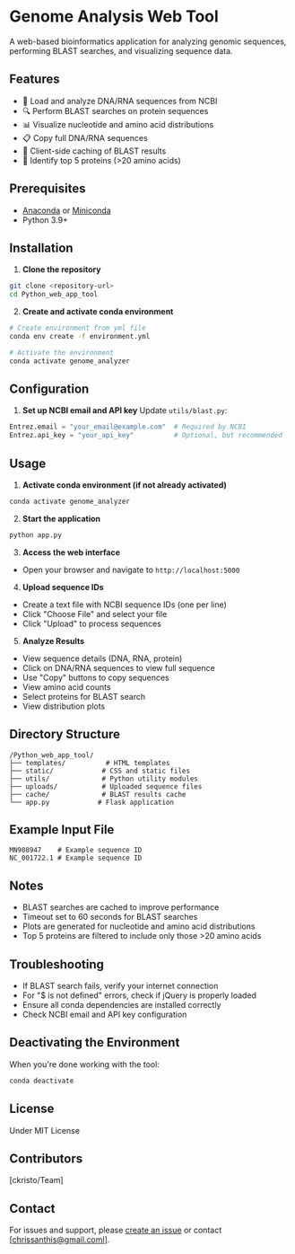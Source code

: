 # Genome Analysis Web Tool

A web-based bioinformatics application for analyzing genomic sequences, performing BLAST searches, and visualizing sequence data.

## Features

- 🧬 Load and analyze DNA/RNA sequences from NCBI
- 🔍 Perform BLAST searches on protein sequences
- 📊 Visualize nucleotide and amino acid distributions
- 📋 Copy full DNA/RNA sequences
- 💾 Client-side caching of BLAST results
- 🎯 Identify top 5 proteins (>20 amino acids)

## Prerequisites

- [Anaconda](https://www.anaconda.com/download) or [Miniconda](https://docs.conda.io/en/latest/miniconda.html)
- Python 3.9+

## Installation

1. **Clone the repository**
```bash
git clone <repository-url>
cd Python_web_app_tool
```

2. **Create and activate conda environment**
```bash
# Create environment from yml file
conda env create -f environment.yml

# Activate the environment
conda activate genome_analyzer
```

## Configuration

1. **Set up NCBI email and API key**
Update `utils/blast.py`:
```python
Entrez.email = "your_email@example.com"  # Required by NCBI
Entrez.api_key = "your_api_key"          # Optional, but recommended
```

## Usage

1. **Activate conda environment (if not already activated)**
```bash
conda activate genome_analyzer
```

2. **Start the application**
```bash
python app.py
```

3. **Access the web interface**
- Open your browser and navigate to `http://localhost:5000`

4. **Upload sequence IDs**
- Create a text file with NCBI sequence IDs (one per line)
- Click "Choose File" and select your file
- Click "Upload" to process sequences

5. **Analyze Results**
- View sequence details (DNA, RNA, protein)
- Click on DNA/RNA sequences to view full sequence
- Use "Copy" buttons to copy sequences
- View amino acid counts
- Select proteins for BLAST search
- View distribution plots

## Directory Structure

```
/Python_web_app_tool/
├── templates/          # HTML templates
├── static/            # CSS and static files
├── utils/             # Python utility modules
├── uploads/           # Uploaded sequence files
├── cache/             # BLAST results cache
└── app.py            # Flask application
```

## Example Input File

```text
MN908947    # Example sequence ID
NC_001722.1 # Example sequence ID
```

## Notes

- BLAST searches are cached to improve performance
- Timeout set to 60 seconds for BLAST searches
- Plots are generated for nucleotide and amino acid distributions
- Top 5 proteins are filtered to include only those >20 amino acids

## Troubleshooting

- If BLAST search fails, verify your internet connection
- For "$ is not defined" errors, check if jQuery is properly loaded
- Ensure all conda dependencies are installed correctly
- Check NCBI email and API key configuration

## Deactivating the Environment

When you're done working with the tool:
```bash
conda deactivate
```

## License

Under MIT License

## Contributors

[ckristo/Team]

## Contact

For issues and support, please [create an issue](repository-issues-url) or contact [chrissanthis@gmail.coml].